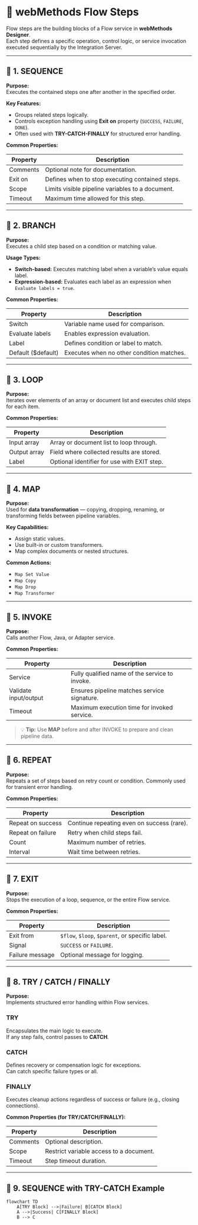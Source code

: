 # 🧩 webMethods Flow Steps

Flow steps are the building blocks of a Flow service in **webMethods Designer**.  
Each step defines a specific operation, control logic, or service invocation executed sequentially by the Integration Server.

---

## 🔹 1. SEQUENCE

**Purpose:**  
Executes the contained steps one after another in the specified order.

**Key Features:**
- Groups related steps logically.
- Controls exception handling using **Exit on** property (`SUCCESS`, `FAILURE`, `DONE`).
- Often used with **TRY-CATCH-FINALLY** for structured error handling.

**Common Properties:**

| Property | Description |
|-----------|-------------|
| Comments | Optional note for documentation. |
| Exit on | Defines when to stop executing contained steps. |
| Scope | Limits visible pipeline variables to a document. |
| Timeout | Maximum time allowed for this step. |

---

## 🔹 2. BRANCH

**Purpose:**  
Executes a child step based on a condition or matching value.

**Usage Types:**
- **Switch-based:** Executes matching label when a variable’s value equals label.
- **Expression-based:** Evaluates each label as an expression when `Evaluate labels = true`.

**Common Properties:**

| Property | Description |
|-----------|-------------|
| Switch | Variable name used for comparison. |
| Evaluate labels | Enables expression evaluation. |
| Label | Defines condition or label to match. |
| Default ($default) | Executes when no other condition matches. |

---

## 🔹 3. LOOP

**Purpose:**  
Iterates over elements of an array or document list and executes child steps for each item.

**Common Properties:**

| Property | Description |
|-----------|-------------|
| Input array | Array or document list to loop through. |
| Output array | Field where collected results are stored. |
| Label | Optional identifier for use with EXIT step. |

---

## 🔹 4. MAP

**Purpose:**  
Used for **data transformation** — copying, dropping, renaming, or transforming fields between pipeline variables.

**Key Capabilities:**
- Assign static values.
- Use built-in or custom transformers.
- Map complex documents or nested structures.

**Common Actions:**
- `Map Set Value`
- `Map Copy`
- `Map Drop`
- `Map Transformer`

---

## 🔹 5. INVOKE

**Purpose:**  
Calls another Flow, Java, or Adapter service.

**Common Properties:**

| Property | Description |
|-----------|-------------|
| Service | Fully qualified name of the service to invoke. |
| Validate input/output | Ensures pipeline matches service signature. |
| Timeout | Maximum execution time for invoked service. |

> 💡 **Tip:** Use **MAP** before and after INVOKE to prepare and clean pipeline data.

---

## 🔹 6. REPEAT

**Purpose:**  
Repeats a set of steps based on retry count or condition. Commonly used for transient error handling.

**Common Properties:**

| Property | Description |
|-----------|-------------|
| Repeat on success | Continue repeating even on success (rare). |
| Repeat on failure | Retry when child steps fail. |
| Count | Maximum number of retries. |
| Interval | Wait time between retries. |

---

## 🔹 7. EXIT

**Purpose:**  
Stops the execution of a loop, sequence, or the entire Flow service.

**Common Properties:**

| Property | Description |
|-----------|-------------|
| Exit from | `$flow`, `$loop`, `$parent`, or specific label. |
| Signal | `SUCCESS` or `FAILURE`. |
| Failure message | Optional message for logging. |

---

## 🔹 8. TRY / CATCH / FINALLY

**Purpose:**  
Implements structured error handling within Flow services.

### TRY
Encapsulates the main logic to execute.  
If any step fails, control passes to **CATCH**.

### CATCH
Defines recovery or compensation logic for exceptions.  
Can catch specific failure types or all.

### FINALLY
Executes cleanup actions regardless of success or failure (e.g., closing connections).

**Common Properties (for TRY/CATCH/FINALLY):**

| Property | Description |
|-----------|-------------|
| Comments | Optional description. |
| Scope | Restrict variable access to a document. |
| Timeout | Step timeout duration. |

---

## 🔹 9. SEQUENCE with TRY-CATCH Example

```mermaid
flowchart TD
    A[TRY Block] -->|Failure| B[CATCH Block]
    A -->|Success| C[FINALLY Block]
    B --> C
